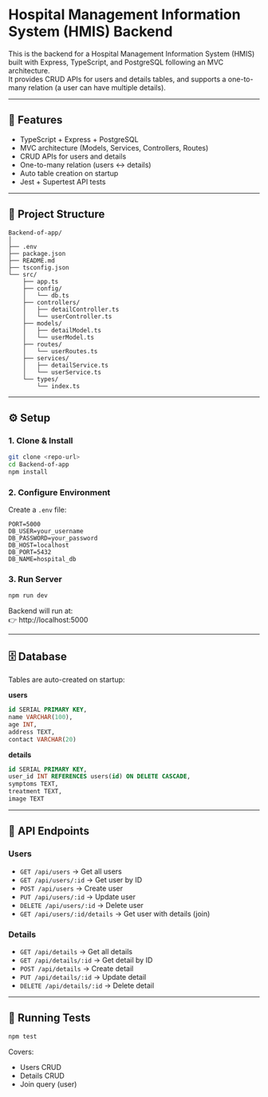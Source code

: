 # Hospital Management Information System (HMIS) Backend

This is the backend for a Hospital Management Information System (HMIS) built with Express, TypeScript, and PostgreSQL following an MVC architecture.  
It provides CRUD APIs for users and details tables, and supports a one-to-many relation (a user can have multiple details).

---

## 🚀 Features

- TypeScript + Express + PostgreSQL
- MVC architecture (Models, Services, Controllers, Routes)
- CRUD APIs for users and details
- One-to-many relation (users ↔ details)
- Auto table creation on startup
- Jest + Supertest API tests

---

## 📂 Project Structure

```
Backend-of-app/
│
├── .env
├── package.json
├── README.md
├── tsconfig.json
└── src/
    ├── app.ts
    ├── config/
    │   └── db.ts
    ├── controllers/
    │   ├── detailController.ts
    │   └── userController.ts
    ├── models/
    │   ├── detailModel.ts
    │   └── userModel.ts
    ├── routes/
    │   └── userRoutes.ts
    ├── services/
    │   ├── detailService.ts
    │   └── userService.ts
    └── types/
        └── index.ts
```

---

## ⚙️ Setup

### 1. Clone & Install

```sh
git clone <repo-url>
cd Backend-of-app
npm install
```

### 2. Configure Environment

Create a `.env` file:

```
PORT=5000
DB_USER=your_username
DB_PASSWORD=your_password
DB_HOST=localhost
DB_PORT=5432
DB_NAME=hospital_db
```

### 3. Run Server

```sh
npm run dev
```

Backend will run at:  
👉 http://localhost:5000

---

## 🗄️ Database

Tables are auto-created on startup:

**users**
```sql
id SERIAL PRIMARY KEY,
name VARCHAR(100),
age INT,
address TEXT,
contact VARCHAR(20)
```

**details**
```sql
id SERIAL PRIMARY KEY,
user_id INT REFERENCES users(id) ON DELETE CASCADE,
symptoms TEXT,
treatment TEXT,
image TEXT
```

---

## 📡 API Endpoints

### Users

- `GET /api/users` → Get all users
- `GET /api/users/:id` → Get user by ID
- `POST /api/users` → Create user
- `PUT /api/users/:id` → Update user
- `DELETE /api/users/:id` → Delete user
- `GET /api/users/:id/details` → Get user with details (join)

### Details

- `GET /api/details` → Get all details
- `GET /api/details/:id` → Get detail by ID
- `POST /api/details` → Create detail
- `PUT /api/details/:id` → Update detail
- `DELETE /api/details/:id` → Delete detail

---

## 🧪 Running Tests

```sh
npm test
```

Covers:

- Users CRUD
- Details CRUD
- Join query (user)
